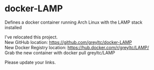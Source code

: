 # docker-LAMP
Defines a docker container running Arch Linux with the LAMP stack installed

I've relocated this project.  
New GitHub location: https://github.com/greyltc/docker-LAMP  
New Docker Registry location: https://hub.docker.com/r/greyltc/LAMP/  
Grab the new container with docker pull greyltc/LAMP  

Please update your links.
